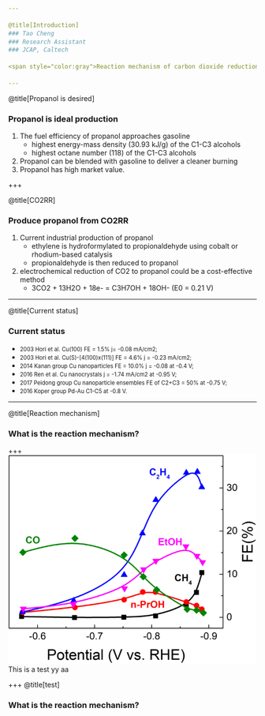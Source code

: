 ```yaml
---

@title[Introduction]
### Tao Cheng
### Research Assistant
### JCAP, Caltech

<span style="color:gray">Reaction mechanism of carbon dioxide reduction to propanol </span>

---
```


@title[Propanol is desired]
### Propanol is ideal production

<ol>
<li class="fragment"> 
The fuel efficiency of propanol approaches gasoline
    <ul>
    <li class="fragment">
    highest energy-mass density (30.93 kJ/g) of the C1-C3 alcohols
    </li>
    <li class="fragment">
    highest octane number (118) of the C1-C3 alcohols
    </li>
    </ul>
</li>

<!-- highest energy-mass density (30.93 kJ/g) of the C1-C3 alcohols -->
<!-- highest octane number (118) of the C1-C3 alcohols -->

<li class="fragment"> 
Propanol can be blended with gasoline to deliver a cleaner burning
</li>

<li class="fragment"> 
Propanol has high market value.
</li>

</ol>

+++

@title[CO2RR]
### Produce propanol from CO2RR

<ol>
<li class="fragment">
Current industrial production of propanol
    <ul>
    <li class="fragment">
    ethylene is hydroformylated to propionaldehyde using cobalt or rhodium-based catalysis
    </li>
    <li class="fragment">
    propionaldehyde is then reduced to propanol
    </li>
    </ul>
</li>

<li class="fragment">
electrochemical reduction of CO2 to propanol could be a cost-effective method
    <ul>
    <li class="fragment">
    3CO2 + 13H2O + 18e- = C3H7OH + 18OH- (E0 = 0.21 V)
    </li>
    </ul>
</li>

</ol>

---

@title[Current status]
### Current status

- <span style="font-size: 0.8em"> 2003 Hori et al. Cu(100) FE = 1.5% j= -0.08 mA/cm2; </span>
- <span style="font-size: 0.8em"> 2003 Hori et al. Cu(S)-[4(100)x(111)] FE = 4.6% j = -0.23 mA/cm2; </span>
- <span style="font-size: 0.8em"> 2014 Kanan group Cu nanoparticles FE = 10.0% j = -0.08 at -0.4 V; </span>
- <span style="font-size: 0.8em"> 2016 Ren et al. Cu nanocrystals j = -1.74 mA/cm2 at -0.95 V; </span>
- <span style="font-size: 0.8em"> 2017 Peidong group Cu nanoparticle ensembles FE of C2+C3 = 50% at -0.75 V; </span>
- <span style="font-size: 0.8em"> 2016 Koper group Pd-Au C1-C5 at -0.8 V. </span>

---

@title[Reaction mechanism]
### What is the reaction mechanism?

<!-- ---?image=assets/cv.png&size=auto 40% -->

+++ 
![cv](assets/cv.png)
This is a test
yy
aa

+++ 
@title[test]
### What is the reaction mechanism?


